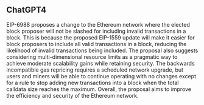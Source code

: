 ## ChatGPT4

EIP-6988 proposes a change to the Ethereum network where the elected block proposer will not be slashed for including invalid transactions in a block. This is because the proposed EIP-1559 update will make it easier for block proposers to include all valid transactions in a block, reducing the likelihood of invalid transactions being included. The proposal also suggests considering multi-dimensional resource limits as a pragmatic way to achieve moderate scalability gains while retaining security. The backwards incompatible gas repricing requires a scheduled network upgrade, but users and miners will be able to continue operating with no changes except for a rule to stop adding new transactions into a block when the total calldata size reaches the maximum. Overall, the proposal aims to improve the efficiency and security of the Ethereum network.
